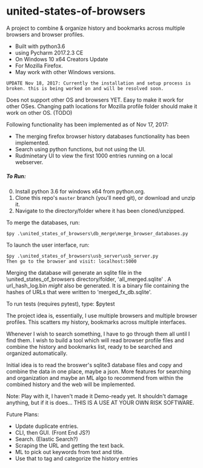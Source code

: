 # united-states-of-browsers
A project to combine &amp; organize history and bookmarks across multiple browsers and browser profiles.



 - Built with python3.6
 - using Pycharm 2017.2.3 CE
 - On Windows 10 x64 Creators Update
 - For Mozilla Firefox.
 - May work with other Windows versions.

`UPDATE Nov 18, 2017: Currently the installation and setup process is broken. this is being worked on and will be resolved soon.`

Does not support other OS and browsers YET. Easy to make it work for other OSes.
Changing path locations for Mozilla profile folder should make it work on other OS. (TODO)

Following functionality has been implemented as of Nov 17, 2017:
 - The merging firefox browser history databases functionality has been implemented.
 - Search using python functions, but not using the UI.
 - Rudminetary UI to view the first 1000 entries running on a local webserver.

##### To Run:

0. Install python 3.6 for windows x64 from python.org.
1. Clone this repo's `master` branch (you'll need git),  or download and unzip it.
2. Navigate to the directory/folder where it has been cloned/unzipped.

To merge the databases, run:

    $py .\united_states_of_browsers\db_merge\merge_browser_databases.py

To launch the user interface, run:

    $py .\united_states_of_browsers\usb_server\usb_server.py
    Then go to the browser and visit: localhost:5000

Merging the database will generate an sqlite file in the \united_states_of_browsers directory/folder, 'all_merged.sqlite' .
A url_hash_log.bin _might_ also be generated. It is a binary file containing the hashes of URLs that were written to 'merged_fx_db.sqlite'.

To run tests (requires pytest), type:
$pytest

The project idea is, essentially, I use multiple browsers and multiple browser profiles. This scatters my history, bookmarks across multiple interfaces. 

Whenever I wish to search something, I have to go through them all until I find them. I wish to build a tool which will read browser profile files and combine the history and bookmarks list, ready to be searched and organized automatically.

Initial idea is to read the broswer's sqlite3 database files and copy and combine the data in one place, maybe a json. More features for searching and organization and maybe an ML algo to recommend from within the combined history and the web will be implemented.

Note: Play with it, I haven't made it Demo-ready yet.
It shouldn't damage anything, but if it is does...
THIS IS A USE AT YOUR OWN RISK SOFTWARE.


Future Plans:

 - Update duplicate entries.
 - CLI, then GUI. (Front End JS?)
 - Search. (Elastic Search?)
 - Scraping the URL and getting the text back.
 - ML to pick out keywords from text and title.
 - Use that to tag and categorize the history entries
